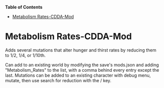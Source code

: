 <!-- START doctoc generated TOC please keep comment here to allow auto update -->
<!-- DON'T EDIT THIS SECTION, INSTEAD RE-RUN doctoc TO UPDATE -->
**Table of Contents**

- [Metabolism Rates-CDDA-Mod](#metabolism-rates-cdda-mod)

<!-- END doctoc generated TOC please keep comment here to allow auto update -->

# Metabolism Rates-CDDA-Mod

Adds several mutations that alter hunger and thirst rates by reducing them to 1/2, 1/4, or 1/10th.

Can add to an existing world by modifying the save's mods.json and adding "Metabolism_Rates" to the list, with a comma
behind every entry except the last. Mutations can be added to an existing character with debug menu, mutate, then use
search for reduction with the / key.
